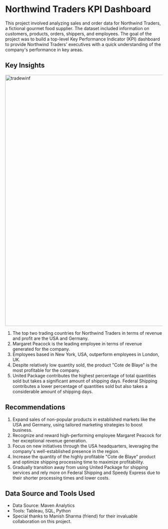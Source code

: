 # Northwind Traders KPI Dashboard

This project involved analyzing sales and order data for Northwind Traders, a fictional gourmet food supplier. The dataset included information on customers, products, orders, shippers, and employees. The goal of the project was to build a top-level Key Performance Indicator (KPI) dashboard to provide Northwind Traders' executives with a quick understanding of the company's performance in key areas.

## Key Insights
<img width="803" alt="tradewinf" src="https://github.com/Shivangsinhs/Analytics_Projects/assets/116307753/2245452a-c02f-4774-9e92-711ac5434222">



1. The top two trading countries for Northwind Traders in terms of revenue and profit are the USA and Germany.
2. Margaret Peacock is the leading employee in terms of revenue generated for the company.
3. Employees based in New York, USA, outperform employees in London, UK.
4. Despite relatively low quantity sold, the product "Cote de Blaye" is the most profitable for the company.
5. United Package contributes the highest percentage of total quantities sold but takes a significant amount of shipping days. Federal Shipping contributes a lower percentage of quantities sold but also takes a considerable amount of shipping days.

## Recommendations

1. Expand sales of non-popular products in established markets like the USA and Germany, using tailored marketing strategies to boost business.
2. Recognize and reward high-performing employee Margaret Peacock for her exceptional revenue generation.
3. Focus on new initiatives through the USA headquarters, leveraging the company's well-established presence in the region.
4. Increase the quantity of the highly profitable "Cote de Blaye" product and optimize shipping processing time to maximize profitability.
5. Gradually transition away from using United Package for shipping services and rely more on Federal Shipping and Speedy Express due to their shorter processing times and lower costs.

## Data Source and Tools Used

- Data Source: Maven Analytics
- Tools: Tableau, SQL, Python
- Special thanks to Manish Sharma (friend) for their invaluable collaboration on this project.

